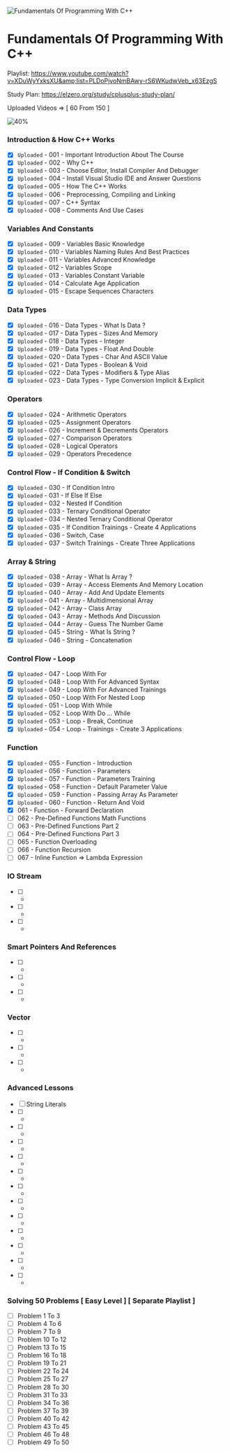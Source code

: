 ![Fundamentals Of Programming With C++](https://elzero.org/fundamentals.png)

# Fundamentals Of Programming With C++

Playlist: https://www.youtube.com/watch?v=XDuWyYxksXU&amp;list=PLDoPjvoNmBAwy-rS6WKudwVeb_x63EzgS

Study Plan: https://elzero.org/study/cplusplus-study-plan/

Uploaded Videos => [ 60 From 150 ]

![40%](https://progress-bar.dev/40/?title=Done)

### Introduction & How C++ Works

- [x] `Uploaded` - 001 - Important Introduction About The Course
- [x] `Uploaded` - 002 - Why C++
- [x] `Uploaded` - 003 - Choose Editor, Install Compiler And Debugger
- [x] `Uploaded` - 004 - Install Visual Studio IDE and Answer Questions
- [x] `Uploaded` - 005 - How The C++ Works
- [x] `Uploaded` - 006 - Preprocessing, Compiling and Linking
- [x] `Uploaded` - 007 - C++ Syntax
- [x] `Uploaded` - 008 - Comments And Use Cases

### Variables And Constants

- [x] `Uploaded` - 009 - Variables Basic Knowledge
- [x] `Uploaded` - 010 - Variables Naming Rules And Best Practices
- [x] `Uploaded` - 011 - Variables Advanced Knowledge
- [x] `Uploaded` - 012 - Variables Scope
- [x] `Uploaded` - 013 - Variables Constant Variable
- [x] `Uploaded` - 014 - Calculate Age Application
- [x] `Uploaded` - 015 - Escape Sequences Characters

### Data Types

- [x] `Uploaded` - 016 - Data Types - What Is Data ?
- [x] `Uploaded` - 017 - Data Types - Sizes And Memory 
- [x] `Uploaded` - 018 - Data Types - Integer
- [x] `Uploaded` - 019 - Data Types - Float And Double
- [x] `Uploaded` - 020 - Data Types - Char And ASCII Value
- [x] `Uploaded` - 021 - Data Types - Boolean & Void
- [x] `Uploaded` - 022 - Data Types - Modifiers & Type Alias
- [x] `Uploaded` - 023 - Data Types - Type Conversion Implicit & Explicit 

### Operators

- [x] `Uploaded` - 024 - Arithmetic Operators
- [x] `Uploaded` - 025 - Assignment Operators
- [x] `Uploaded` - 026 - Increment & Decrements Operators
- [x] `Uploaded` - 027 - Comparison Operators
- [x] `Uploaded` - 028 - Logical Operators
- [x] `Uploaded` - 029 - Operators Precedence

### Control Flow - If Condition & Switch

- [x] `Uploaded` - 030 - If Condition Intro
- [x] `Uploaded` - 031 - If Else If Else
- [x] `Uploaded` - 032 - Nested If Condition
- [x] `Uploaded` - 033 - Ternary Conditional Operator
- [x] `Uploaded` - 034 - Nested Ternary Conditional Operator
- [x] `Uploaded` - 035 - If Condition Trainings - Create 4 Applications
- [x] `Uploaded` - 036 - Switch, Case
- [x] `Uploaded` - 037 - Switch Trainings - Create Three Applications 

### Array & String

- [x] `Uploaded` - 038 - Array - What Is Array ?
- [x] `Uploaded` - 039 - Array - Access Elements And Memory Location
- [x] `Uploaded` - 040 - Array - Add And Update Elements
- [x] `Uploaded` - 041 - Array - Multidimensional Array
- [x] `Uploaded` - 042 - Array - Class Array
- [x] `Uploaded` - 043 - Array - Methods And Discussion
- [x] `Uploaded` - 044 - Array - Guess The Number Game
- [x] `Uploaded` - 045 - String - What Is String ?
- [x] `Uploaded` - 046 - String - Concatenation 

### Control Flow - Loop

- [x] `Uploaded` - 047 - Loop With For
- [x] `Uploaded` - 048 - Loop With For Advanced Syntax
- [x] `Uploaded` - 049 - Loop With For Advanced Trainings
- [x] `Uploaded` - 050 - Loop With For Nested Loop
- [x] `Uploaded` - 051 - Loop With While
- [x] `Uploaded` - 052 - Loop With Do ... While
- [x] `Uploaded` - 053 - Loop - Break, Continue
- [x] `Uploaded` - 054 - Loop - Trainings - Create 3 Applications

### Function

- [x] `Uploaded` - 055 - Function - Introduction
- [x] `Uploaded` - 056 - Function - Parameters
- [x] `Uploaded` - 057 - Function - Parameters Training
- [x] `Uploaded` - 058 - Function - Default Parameter Value
- [x] `Uploaded` - 059 - Function - Passing Array As Parameter
- [x] `Uploaded` - 060 - Function - Return And Void
- [x] 061 - Function - Forward Declaration
- [ ] 062 - Pre-Defined Functions Math Functions
- [ ] 063 - Pre-Defined Functions Part 2
- [ ] 064 - Pre-Defined Functions Part 3
- [ ] 065 - Function Overloading
- [ ] 066 - Function Recursion
- [ ] 067 - Inline Function => Lambda Expression

### IO Stream

- [ ] -
- [ ] -
- [ ] -

### Smart Pointers And References

- [ ] -
- [ ] -
- [ ] -

### Vector

- [ ] -
- [ ] -
- [ ] -

### Advanced Lessons 

- [ ] String Literals
- [ ] -
- [ ] -
- [ ] -
- [ ] -
- [ ] -
- [ ] -
- [ ] -
- [ ] -
- [ ] -
- [ ] -
- [ ] -
- [ ] -





### Solving 50 Problems [ Easy Level ] [ Separate Playlist ]

- [ ] Problem 1 To 3
- [ ] Problem 4 To 6
- [ ] Problem 7 To 9
- [ ] Problem 10 To 12
- [ ] Problem 13 To 15
- [ ] Problem 16 To 18
- [ ] Problem 19 To 21
- [ ] Problem 22 To 24
- [ ] Problem 25 To 27
- [ ] Problem 28 To 30
- [ ] Problem 31 To 33
- [ ] Problem 34 To 36
- [ ] Problem 37 To 39
- [ ] Problem 40 To 42
- [ ] Problem 43 To 45
- [ ] Problem 46 To 48
- [ ] Problem 49 To 50
